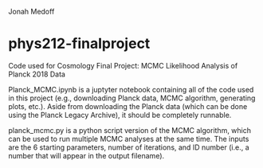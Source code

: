 Jonah Medoff
# phys212-finalproject
Code used for Cosmology Final Project:
MCMC Likelihood Analysis of Planck 2018 Data

Planck_MCMC.ipynb is a juptyter notebook containing all of the code used in this project
(e.g., downloading Planck data, MCMC algorithm, generating plots, etc.).
Aside from downloading the Planck data (which can be done using the Planck Legacy Archive), it should be completely runnable.

planck_mcmc.py is a python script version of the MCMC algorithm, which can be used to run multiple MCMC analyses at the same time.
The inputs are the 6 starting parameters, number of iterations, and ID number (i.e., a number that will appear in the output filename).
